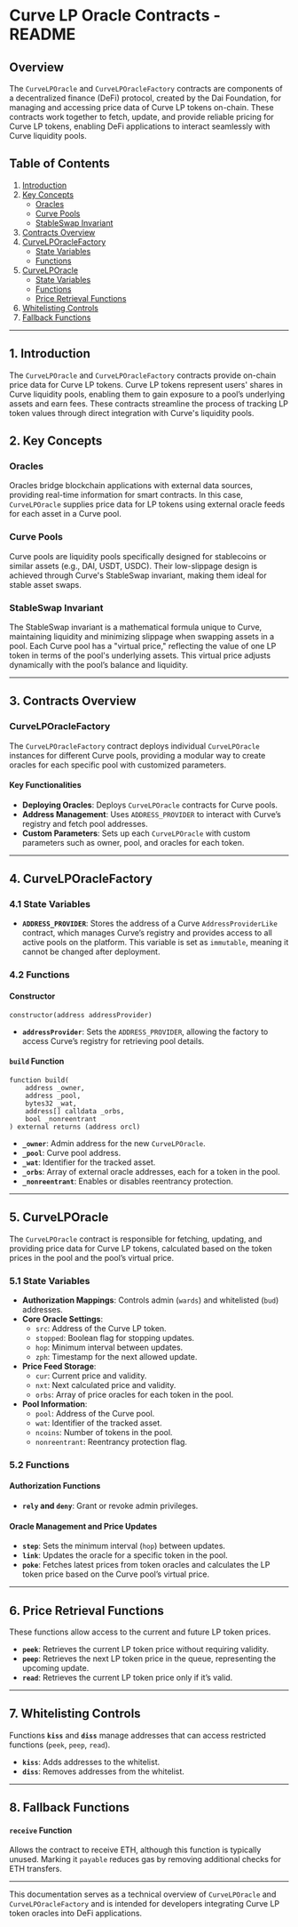# Curve LP Oracle Contracts - README

## Overview

The `CurveLPOracle` and `CurveLPOracleFactory` contracts are components of a decentralized finance (DeFi) protocol, created by the Dai Foundation, for managing and accessing price data of Curve LP tokens on-chain. These contracts work together to fetch, update, and provide reliable pricing for Curve LP tokens, enabling DeFi applications to interact seamlessly with Curve liquidity pools.

## Table of Contents
1. [Introduction](#introduction)
2. [Key Concepts](#key-concepts)
    - [Oracles](#oracles)
    - [Curve Pools](#curve-pools)
    - [StableSwap Invariant](#stableswap-invariant)
3. [Contracts Overview](#contracts-overview)
4. [CurveLPOracleFactory](#curvelporaclefactory)
    - [State Variables](#state-variables)
    - [Functions](#functions)
5. [CurveLPOracle](#curvelporacle)
    - [State Variables](#state-variables)
    - [Functions](#functions)
    - [Price Retrieval Functions](#price-retrieval-functions)
6. [Whitelisting Controls](#whitelisting-controls)
7. [Fallback Functions](#fallback-functions)

---

## 1. Introduction

The `CurveLPOracle` and `CurveLPOracleFactory` contracts provide on-chain price data for Curve LP tokens. Curve LP tokens represent users' shares in Curve liquidity pools, enabling them to gain exposure to a pool’s underlying assets and earn fees. These contracts streamline the process of tracking LP token values through direct integration with Curve's liquidity pools.

## 2. Key Concepts

### Oracles

Oracles bridge blockchain applications with external data sources, providing real-time information for smart contracts. In this case, `CurveLPOracle` supplies price data for LP tokens using external oracle feeds for each asset in a Curve pool.

### Curve Pools

Curve pools are liquidity pools specifically designed for stablecoins or similar assets (e.g., DAI, USDT, USDC). Their low-slippage design is achieved through Curve's StableSwap invariant, making them ideal for stable asset swaps.

### StableSwap Invariant

The StableSwap invariant is a mathematical formula unique to Curve, maintaining liquidity and minimizing slippage when swapping assets in a pool. Each Curve pool has a "virtual price," reflecting the value of one LP token in terms of the pool's underlying assets. This virtual price adjusts dynamically with the pool’s balance and liquidity.

---

## 3. Contracts Overview

### CurveLPOracleFactory

The `CurveLPOracleFactory` contract deploys individual `CurveLPOracle` instances for different Curve pools, providing a modular way to create oracles for each specific pool with customized parameters.

#### Key Functionalities

- **Deploying Oracles**: Deploys `CurveLPOracle` contracts for Curve pools.
- **Address Management**: Uses `ADDRESS_PROVIDER` to interact with Curve’s registry and fetch pool addresses.
- **Custom Parameters**: Sets up each `CurveLPOracle` with custom parameters such as owner, pool, and oracles for each token.

---

## 4. CurveLPOracleFactory

### 4.1 State Variables

- **`ADDRESS_PROVIDER`**: Stores the address of a Curve `AddressProviderLike` contract, which manages Curve’s registry and provides access to all active pools on the platform. This variable is set as `immutable`, meaning it cannot be changed after deployment.

### 4.2 Functions

#### Constructor
```
constructor(address addressProvider)
```
- **`addressProvider`**: Sets the `ADDRESS_PROVIDER`, allowing the factory to access Curve’s registry for retrieving pool details.

#### `build` Function
```
function build(
    address _owner,
    address _pool,
    bytes32 _wat,
    address[] calldata _orbs,
    bool _nonreentrant
) external returns (address orcl)
```
- **`_owner`**: Admin address for the new `CurveLPOracle`.
- **`_pool`**: Curve pool address.
- **`_wat`**: Identifier for the tracked asset.
- **`_orbs`**: Array of external oracle addresses, each for a token in the pool.
- **`_nonreentrant`**: Enables or disables reentrancy protection.

---

## 5. CurveLPOracle

The `CurveLPOracle` contract is responsible for fetching, updating, and providing price data for Curve LP tokens, calculated based on the token prices in the pool and the pool’s virtual price.

### 5.1 State Variables

- **Authorization Mappings**: Controls admin (`wards`) and whitelisted (`bud`) addresses.
- **Core Oracle Settings**:
  - `src`: Address of the Curve LP token.
  - `stopped`: Boolean flag for stopping updates.
  - `hop`: Minimum interval between updates.
  - `zph`: Timestamp for the next allowed update.
- **Price Feed Storage**:
  - `cur`: Current price and validity.
  - `nxt`: Next calculated price and validity.
  - `orbs`: Array of price oracles for each token in the pool.
- **Pool Information**:
  - `pool`: Address of the Curve pool.
  - `wat`: Identifier of the tracked asset.
  - `ncoins`: Number of tokens in the pool.
  - `nonreentrant`: Reentrancy protection flag.

### 5.2 Functions

#### Authorization Functions
- **`rely` and `deny`**: Grant or revoke admin privileges.

#### Oracle Management and Price Updates

- **`step`**: Sets the minimum interval (`hop`) between updates.
- **`link`**: Updates the oracle for a specific token in the pool.
- **`poke`**: Fetches latest prices from token oracles and calculates the LP token price based on the Curve pool’s virtual price.

---

## 6. Price Retrieval Functions

These functions allow access to the current and future LP token prices.

- **`peek`**: Retrieves the current LP token price without requiring validity.
- **`peep`**: Retrieves the next LP token price in the queue, representing the upcoming update.
- **`read`**: Retrieves the current LP token price only if it’s valid.

---

## 7. Whitelisting Controls

Functions **`kiss`** and **`diss`** manage addresses that can access restricted functions (`peek`, `peep`, `read`).

- **`kiss`**: Adds addresses to the whitelist.
- **`diss`**: Removes addresses from the whitelist.

---

## 8. Fallback Functions

#### `receive` Function
Allows the contract to receive ETH, although this function is typically unused. Marking it `payable` reduces gas by removing additional checks for ETH transfers.

---

This documentation serves as a technical overview of `CurveLPOracle` and `CurveLPOracleFactory` and is intended for developers integrating Curve LP token oracles into DeFi applications.